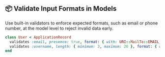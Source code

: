 ## 📦 Validate Input Formats in Models
Use built-in validators to enforce expected formats, such as email or phone number, at the model level to reject invalid data early.

```ruby
class User < ApplicationRecord
  validates :email, presence: true, format: { with: URI::MailTo::EMAIL_REGEXP }
  validates :username, length: { minimum: 3, maximum: 20 }, format: { with: /\A[a-z0-9_]+\z/i }
end
```